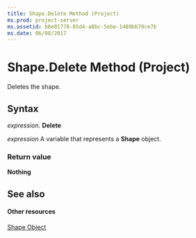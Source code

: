 ```yaml
---
title: Shape.Delete Method (Project)
ms.prod: project-server
ms.assetid: b8e01778-85d4-a8bc-5ebe-1489bb79ce7b
ms.date: 06/08/2017
---
```



# Shape.Delete Method (Project)
Deletes the shape.

## Syntax

 _expression_. **Delete**

 _expression_ A variable that represents a **Shape** object.


### Return value

 **Nothing**


## See also


#### Other resources


[Shape Object](Project.shape.md)
